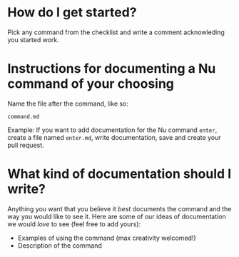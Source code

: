 # How do I get started?

Pick any command from the checklist and write a comment acknowleding you started work.

# Instructions for documenting a Nu command of your choosing

Name the file after the command, like so:

`command.md`

Example: If you want to add documentation for the Nu command `enter`, create a file named `enter.md`, write documentation, save and create your pull request.

# What kind of documentation should I write?

Anything you want that you believe it *best* documents the command and the way you would like to see it. Here are some of our ideas of documentation we would *love* to see (feel free to add yours):

* Examples of using the command (max creativity welcomed!)
* Description of the command

